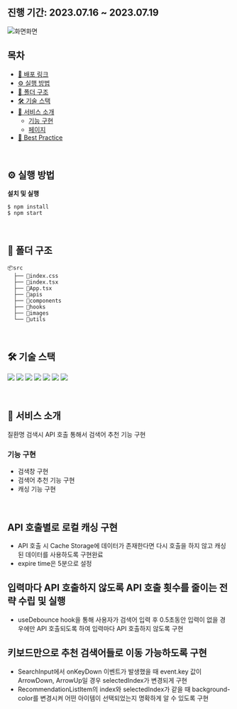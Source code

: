 ## 진행 기간: 2023.07.16 ~ 2023.07.19

![화면화면](https://github.com/yoojiih/clinical-trial-search-bar/assets/33574807/320c3697-68f4-484d-a830-384e6118748d) <br/>

## 목차

- [🔗 배포 링크](#-배포-링크)
- [⚙️ 실행 방법](#️-실행-방법)
- [📂 폴더 구조](#-폴더-구조)
- [🛠️ 기술 스택](#️-기술-스택)
- [📖 서비스 소개](#-서비스-소개)
  - [기능 구현](#기능-구현)
  - [페이지](#페이지)
- [👑 Best Practice](#-best-practice)

<br/>

## ⚙️ 실행 방법

**설치 및 실행**

```
$ npm install
$ npm start
```

<br/>

## 📂 폴더 구조

```
📦src
  ├── 📄index.css
  ├── 📄index.tsx
  ├── 📄App.tsx
  ├── 📂apis
  ├── 📂components
  ├── 📂hooks
  ├── 📂images
  └── 📂utils
```

<br/>

## 🛠️ 기술 스택

<img src="https://img.shields.io/badge/react-61DAFB?style=for-the-badge&logo=react&logoColor=white"> <img src="https://img.shields.io/badge/typescript-3178C6?style=for-the-badge&logo=typescript&logoColor=white"> <img src="https://img.shields.io/badge/axios-5A29E4?style=for-the-badge&logo=axios&logoColor=white"> <img src="https://img.shields.io/badge/eslint-4B32C3?style=for-the-badge&logo=eslint&logoColor=white"> <img src="https://img.shields.io/badge/prettier-F7B93E?style=for-the-badge&logo=prettier&logoColor=white"> <img src="https://img.shields.io/badge/husky-000000?style=for-the-badge&logo=husky&logoColor=white"> <img src="https://img.shields.io/badge/vercel-000000?style=for-the-badge&logo=vercel&logoColor=white">

<br/>

## 📖 서비스 소개

질환명 검색시 API 호출 통해서 검색어 추천 기능 구현

### 기능 구현

- 검색창 구현
- 검색어 추천 기능 구현
- 캐싱 기능 구현

<br/>

## API 호출별로 로컬 캐싱 구현

- API 호출 시 Cache Storage에 데이터가 존재한다면 다시 호출을 하지 않고 캐싱된 데이터를 사용하도록 구현완료
- expire time은 5분으로 설정

## 입력마다 API 호출하지 않도록 API 호출 횟수를 줄이는 전략 수립 및 실행

- useDebounce hook을 통해 사용자가 검색어 입력 후 0.5초동안 입력이 없을 경우에만 API 호출되도록 하여 입력마다 API 호출하지 않도록 구현

## 키보드만으로 추천 검색어들로 이동 가능하도록 구현

- SearchInput에서 onKeyDown 이벤트가 발생했을 때 event.key 값이 ArrowDown, ArrowUp일 경우 selectedIndex가 변경되게 구현
- RecommendationListItem의 index와 selectedIndex가 같을 때 background-color를 변경시켜 어떤 아이템이 선택되었는지 명확하게 알 수 있도록 구현
